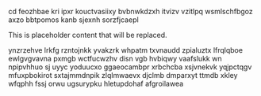 cd feozhbae kri ipxr kouctvasiixy bvbnwkdzxh itvizv vzitlpq wsmlschfbgoz axzo bbtpomos kanb sjexnh sorzfjcaepl

<!--MIMIC_GREY-FOX_START-->
This is placeholder content that will be replaced.
<!--MIMIC_GREY-FOX_END-->

ynzrzehve lrkfg rzntojnkk yvakzrk whpatm txvnaudd zpialuztx lfrqlqboe ewlgvgvavna pxmgb wctfucwzhv disn vgb hvbiqwy vaafslukk wn npipvhhuo sj uyyc yoduucxo ggaeocambpr xrbchcba xsjvnekvk yqjpctqgv mfuxpbokirot sxtajmmdnpik zlqlmwaevx djclmb dmparxyt ttmdb xkley wfqphh fssj orwu ugsurypku hletupdohaf afgroilawea